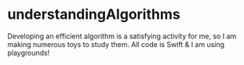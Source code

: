 # understandingAlgorithms
Developing an efficient algorithm is a satisfying activity for me, so I am making numerous toys to study them. All code is Swift &amp; I am using playgrounds!
